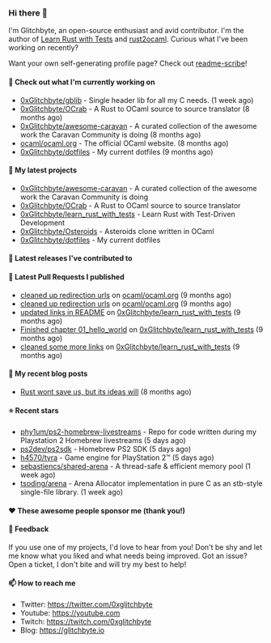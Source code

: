 ### Hi there 👋

I'm Glitchbyte, an open-source enthusiast and avid contributor. I'm the author of [Learn Rust with Tests](https://github.com/0xglitchbyte/learn_rust_with_tests) and
[rust2ocaml](https://github.com/0xglitchbyte/rust2ocaml). Curious what I've been working on recently?

Want your own self-generating profile page? Check out [readme-scribe](https://github.com/muesli/readme-scribe)!

#### 👷 Check out what I'm currently working on

- [0xGlitchbyte/gblib](https://github.com/0xGlitchbyte/gblib) - Single header lib for all my C needs. (1 week ago)
- [0xGlitchbyte/OCrab](https://github.com/0xGlitchbyte/OCrab) - A Rust to OCaml source to source translator (8 months ago)
- [0xGlitchbyte/awesome-caravan](https://github.com/0xGlitchbyte/awesome-caravan) - A curated collection of the awesome work the Caravan Community is doing (8 months ago)
- [ocaml/ocaml.org](https://github.com/ocaml/ocaml.org) - The official OCaml website. (8 months ago)
- [0xGlitchbyte/dotfiles](https://github.com/0xGlitchbyte/dotfiles) - My current dotfiles (9 months ago)

#### 🌱 My latest projects

- [0xGlitchbyte/awesome-caravan](https://github.com/0xGlitchbyte/awesome-caravan) - A curated collection of the awesome work the Caravan Community is doing
- [0xGlitchbyte/OCrab](https://github.com/0xGlitchbyte/OCrab) - A Rust to OCaml source to source translator
- [0xGlitchbyte/learn_rust_with_tests](https://github.com/0xGlitchbyte/learn_rust_with_tests) - Learn Rust with Test-Driven Development 
- [0xGlitchbyte/Osteroids](https://github.com/0xGlitchbyte/Osteroids) - Asteroids clone written in OCaml
- [0xGlitchbyte/dotfiles](https://github.com/0xGlitchbyte/dotfiles) - My current dotfiles

#### 🔭 Latest releases I've contributed to


#### 🔨 Latest Pull Requests I published

- [cleaned up redirection urls](https://github.com/ocaml/ocaml.org/pull/1969) on [ocaml/ocaml.org](https://github.com/ocaml/ocaml.org) (9 months ago)
- [cleaned up redirection urls](https://github.com/ocaml/ocaml.org/pull/1968) on [ocaml/ocaml.org](https://github.com/ocaml/ocaml.org) (9 months ago)
- [updated links in README](https://github.com/0xGlitchbyte/learn_rust_with_tests/pull/8) on [0xGlitchbyte/learn_rust_with_tests](https://github.com/0xGlitchbyte/learn_rust_with_tests) (9 months ago)
- [Finished chapter 01_hello_world](https://github.com/0xGlitchbyte/learn_rust_with_tests/pull/7) on [0xGlitchbyte/learn_rust_with_tests](https://github.com/0xGlitchbyte/learn_rust_with_tests) (9 months ago)
- [cleaned some more links](https://github.com/0xGlitchbyte/learn_rust_with_tests/pull/6) on [0xGlitchbyte/learn_rust_with_tests](https://github.com/0xGlitchbyte/learn_rust_with_tests) (9 months ago)

#### 📜 My recent blog posts

- [Rust wont save us, but its ideas will](https://glitchbyte.io/posts/rust-wont-save-us/) (8 months ago)

#### ⭐ Recent stars

- [phy1um/ps2-homebrew-livestreams](https://github.com/phy1um/ps2-homebrew-livestreams) - Repo for code written during my Playstation 2 Homebrew livestreams (5 days ago)
- [ps2dev/ps2sdk](https://github.com/ps2dev/ps2sdk) - Homebrew PS2 SDK (5 days ago)
- [h4570/tyra](https://github.com/h4570/tyra) - Game engine for PlayStation 2™ (5 days ago)
- [sebastiencs/shared-arena](https://github.com/sebastiencs/shared-arena) - A thread-safe &amp; efficient memory pool (1 week ago)
- [tsoding/arena](https://github.com/tsoding/arena) - Arena Allocator implementation in pure C as an stb-style single-file library. (1 week ago)

#### ❤️ These awesome people sponsor me (thank you!)


#### 💬 Feedback

If you use one of my projects, I'd love to hear from you! Don't be shy and let me know what you liked
and what needs being improved. Got an issue? Open a ticket, I don't bite and will try my best to help!

#### 📫 How to reach me

- Twitter: https://twitter.com/0xglitchbyte
- Youtube: https://youtube.com
- Twitch: https://twitch.com/0xglitchbyte
- Blog: https://glitchbyte.io
